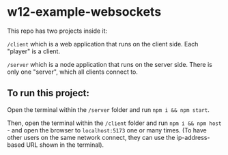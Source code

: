 # w12-example-websockets

This repo has two projects inside it:

`/client` which is a web application that runs on the client side. Each "player" is a client.

`/server` which is a node application that runs on the server side. There is only one "server", which all clients connect to.

## To run this project:

Open the terminal within the `/server` folder and run `npm i && npm start`.

Then, open the terminal within the `/client` folder and run `npm i && npm host` - and open the browser to `localhost:5173` one or many times. (To have other users on the same network connect, they can use the ip-address-based URL shown in the terminal).
